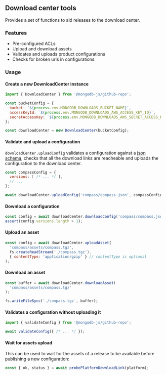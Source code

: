 ## Download center tools

Provides a set of functions to aid releases to the download center.

### Features

- Pre-configured ACLs
- Upload and download assets
- Validates and uploads product configurations
- Checks for broken urls in configurations

### Usage

#### Create a new DownloadCenter instance

``` js
import { DownloadCenter } from '@mongodb-js/github-repo';

const bucketConfig = {
  bucket: `${process.env.MONGODB_DOWNLOADS_BUCKET_NAME}`,
  accessKeyId: `${process.env.MONGODB_DOWNLOADS_AWS_ACCESS_KEY_ID}`,
  secretAccessKey: `${process.env.MONGODB_DOWNLOADS_AWS_SECRET_ACCESS_KEY}`
};

const downloadCenter = new DownloadCenter(bucketConfig);
```

#### Validate and upload a configuration

`downloadCenter.uploadConfig` validates a configuration against a [json schema](https://github.com/mongodb-js/download-center/blob/main/src/download-center-config.schema.json), checks that all the download links are reacheable and uploads the configuration to the download center.

``` js
const compassConfig = {
  versions: [ /* ... */ ],
  // ...
};

await downloadCenter.uploadConfig('compass/compass.json', compassConfig);
```

#### Download a configuration

``` js
const config = await downloadCenter.downloadConfig('compass/compass.json');
assert(config.versions.length > 1);
```

#### Upload an asset

``` js
const config = await downloadCenter.uploadAsset(
  'compass/assets/compass.tgz',
  fs.createReadStream('./compass.tgz'),
  { contentType: 'application/gzip' } // contentType is optional
);
```

#### Download an asset

``` js
const buffer = await downloadCenter.downloadAsset(
  'compass/assets/compass.tgz'
);

fs.writeFileSync('./compass.tgz', buffer);
```

#### Validates a configuration without uploading it

``` js
import { validateConfig } from '@mongodb-js/github-repo';

await validateConfig({ /* ... */ });
```

#### Wait for assets upload

This can be used to wait for the assets of a release to be available before
publishing a new configuration:

``` js
const { ok, status } = await probePlatformDownloadLink(platform);
```
